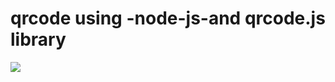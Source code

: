 # qrcode using -node-js-and qrcode.js library
<p align=“center”> <img src=“https://github.com/mijaleta/qrcode/assets/101978426/7ce35c9a-99c9-4c21-82c5-06949b5d955e” /> </p>
